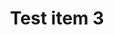---
layout: contents.jade
title: Test item 3
image: /media/portfolio/item2.jpg
collection: portfolio
published: true
order: 3
---